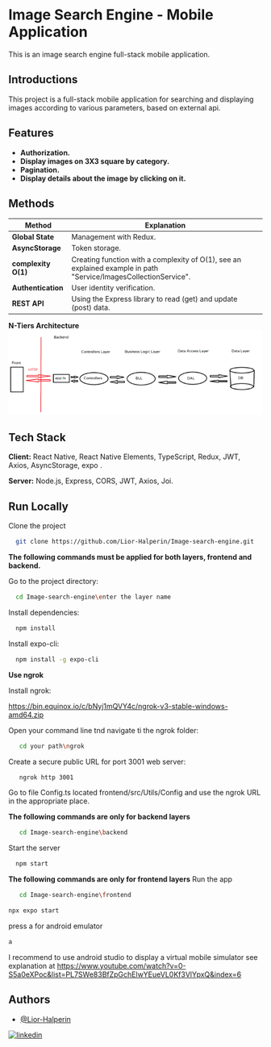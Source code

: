 
# Image Search Engine - Mobile Application
This is an image search engine full-stack mobile application.

## Introductions
This project is a full-stack mobile application for searching and displaying images according to various 
parameters, based on external api.

## Features

* **Authorization.** 
* **Display images on 3X3 square by category.**
* **Pagination.**
* **Display details about the image by clicking on it.**

## Methods

| Method              | Explanation                                                                                                           |                             
| ------------------- | ----------------------------------------------------------------------------------------------------------------------|
| **Global State**    | Management with Redux.                                                                                                |
| **AsyncStorage**    | Token storage.                                                                                                        |
| **complexity O(1)** | Creating function with a complexity of O(1), see an explained example in path "Service/ImagesCollectionService".      |
| **Authentication**  | User identity verification.                                                                                           |
| **REST API**        | Using the Express library to read (get) and update (post) data.                                                       |


**N-Tiers Architecture** 
![N-Tiers-Architecture](/frontend/assets/n-triers-architecture.png)

## Tech Stack

**Client:** React Native, React Native Elements, TypeScript, Redux, JWT, Axios, AsyncStorage, expo .

**Server:** Node.js, Express, CORS, JWT, Axios, Joi.

## Run Locally

Clone the project

```bash
  git clone https://github.com/Lior-Halperin/Image-search-engine.git
```
**The following commands must be applied for both layers, frontend and backend.**

Go to the project directory:

```bash
  cd Image-search-engine\enter the layer name
```

Install dependencies:

```bash
  npm install
```

Install expo-cli:

```bash
  npm install -g expo-cli
```
**Use ngrok**

Install ngrok:

https://bin.equinox.io/c/bNyj1mQVY4c/ngrok-v3-stable-windows-amd64.zip

Open your command line tnd navigate ti the ngrok folder:

```bash
   cd your path\ngrok
```

Create a secure public URL for port 3001 web server:

```bash
   ngrok http 3001
```

Go to file Config.ts located frontend/src/Utils/Config and use the ngrok URL in the appropriate place.

**The following commands are only for backend layers** 

```bash
   cd Image-search-engine\backend
```
Start the server

```bash
  npm start
```

**The following commands are only for frontend layers** 
Run the app

```bash
   cd Image-search-engine\frontend

```
```bash
npx expo start
```

press a for android emulator
```bash
a
```

I recommend to use android studio to display a virtual mobile simulator
see explanation at  https://www.youtube.com/watch?v=0-S5a0eXPoc&list=PL7SWe83BfZpGchElwYEueVL0Kf3VlYpxQ&index=6

## Authors

- [@Lior-Halperin](https://www.github.com/Lior-Halperin)

[![linkedin](https://img.shields.io/badge/linkedin-0A66C2?style=for-the-badge&logo=linkedin&logoColor=white)](https://www.linkedin.com/in/lior-halperin-25a90b219/)


